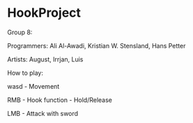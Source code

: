 # HookProject

Group 8:

Programmers:
Ali Al-Awadi,
Kristian W. Stensland,
Hans Petter

Artists:
August,
Irrjan,
Luis


How to play:

wasd - Movement

RMB - Hook function - Hold/Release

LMB - Attack with sword
